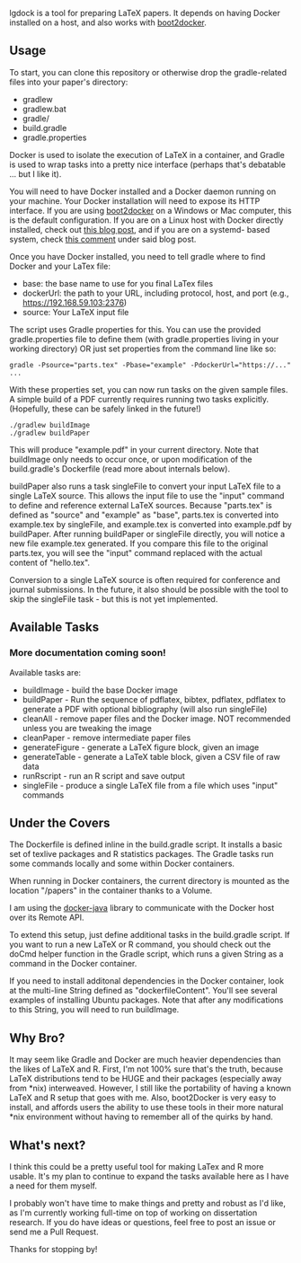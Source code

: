 lgdock is a tool for preparing LaTeX papers. It depends on having Docker installed on a host,
and also works with [boot2docker](http://boot2docker.io/).

## Usage

To start, you can clone this repository or otherwise drop the gradle-related files into your paper's directory:
* gradlew
* gradlew.bat
* gradle/
* build.gradle
* gradle.properties

Docker is used to isolate the execution of LaTeX in a container, and Gradle is used to wrap tasks into a pretty nice interface (perhaps
that's debatable ... but I like it).

You will need to have Docker installed and a Docker daemon running on your machine. Your Docker installation will need to expose
its HTTP interface. If you are using [boot2docker](http://boot2docker.io/) on a Windows or Mac computer, this is the
default configuration. If you are on a Linux host with Docker directly installed, check out
[this blog post](http://www.virtuallyghetto.com/2014/07/quick-tip-how-to-enable-docker-remote-api.html), and if you are on a systemd-
based system, check [this comment](http://www.virtuallyghetto.com/2014/07/quick-tip-how-to-enable-docker-remote-api.html#comment-41691) 
under said blog post.

Once you have Docker installed, you need to tell gradle where to find Docker and your LaTex file:
* base: the base name to use for you final LaTex files
* dockerUrl: the path to your URL, including protocol, host, and port (e.g., https://192.168.59.103:2376)
* source: Your LaTeX input file

The script uses Gradle properties for this. You can use the provided gradle.properties file to define them (with gradle.properties 
living in your working directory) OR just set properties from the command line like so:

```
gradle -Psource="parts.tex" -Pbase="example" -PdockerUrl="https://..." ...
```

With these properties set, you can now run tasks on the given sample files. A simple build
of a PDF currently requires running two tasks explicitly.
(Hopefully, these can be safely linked in the future!)

```
./gradlew buildImage
./gradlew buildPaper
```

This will produce "example.pdf" in your current directory. Note that buildImage only needs to occur
once, or upon modification of the build.gradle's Dockerfile (read more about internals below).

buildPaper also runs a task singleFile to convert your input LaTeX file to a single LaTeX source. This
allows the input file to use the "input" command to define and reference external LaTeX sources. Because
"parts.tex" is defined as "source" and "example" as "base", parts.tex is converted into example.tex by
singleFile, and example.tex is converted into example.pdf by buildPaper. After running buildPaper or
singleFile directly, you will notice a new file example.tex generated. If you compare this file
to the original parts.tex, you will see the "input" command replaced with the actual content of
"hello.tex".

Conversion to a single LaTeX source is often required for conference and journal submissions. In the
future, it also should be possible with the tool to skip the singleFile task - but this is not
yet implemented.

## Available Tasks

### More documentation coming soon!

Available tasks are:
* buildImage - build the base Docker image
* buildPaper - Run the sequence of pdflatex, bibtex, pdflatex, pdflatex to generate a PDF with optional
bibliography (will also run singleFile)
* cleanAll - remove paper files and the Docker image. NOT recommended unless you are tweaking the image
* cleanPaper - remove intermediate paper files
* generateFigure - generate a LaTeX figure block, given an image
* generateTable - generate a LaTeX table block, given a CSV file of raw data
* runRscript - run an R script and save output
* singleFile - produce a single LaTeX file from a file which uses "input" commands

## Under the Covers

The Dockerfile is defined inline in the build.gradle script. It installs a basic set of texlive packages
and R statistics packages. The Gradle tasks run some commands locally and some within Docker containers.

When running in Docker containers, the current directory is mounted as the location "/papers" in the
container thanks to a Volume.

I am using the [docker-java](https://github.com/docker-java/docker-java) library to communicate
with the Docker host over its Remote API.

To extend this setup, just define additional tasks in the build.gradle script. If you want to run
a new LaTeX or R command, you should check out the doCmd helper function in the Gradle script, which
runs a given String as a command in the Docker container.

If you need to install additonal dependencies in the Docker container, look at the multi-line String
defined as "dockerfileContent". You'll see several examples of installing Ubuntu packages. Note that
after any modifications to this String, you will need to run buildImage.

## Why Bro?

It may seem like Gradle and Docker are much heavier dependencies than the likes of LaTeX and R. First,
I'm not 100% sure that's the truth, because LaTeX distributions tend to be HUGE and their packages
(especially away from *nix) interweaved. However, I still like
the portability of having a known LaTeX and R setup that goes with me. Also, boot2Docker is very easy
to install, and affords users the ability to use these tools in their more natural *nix environment
without having to remember all of the quirks by hand.

## What's next?

I think this could be a pretty useful tool for making LaTex and R more usable. It's my plan to
continue to expand the tasks available here as I have a need for them myself.

I probably won't have time to make things and pretty and robust as I'd like,  as I'm currently
working full-time on top of working on dissertation research. If you do have ideas or questions,
feel free to post an issue or send me a Pull Request.

Thanks for stopping by!
